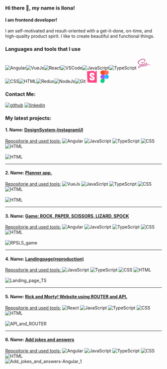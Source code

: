 ### Hi there 👋, my name is Ilona!
#### I am frontend developer!
I am self-motivated and result-oriented with a get-it-done, on-time, and high-quality product spirit. I like to create beautiful and functional things.

### Languages and tools that I use

<img src="https://user-images.githubusercontent.com/98387598/173137216-0735904f-0901-443b-8ab1-151bc76ee405.png" alt="Angular" width="40"><img src="https://user-images.githubusercontent.com/98387598/173136284-09b4acb9-4295-414f-a2cd-9123b98ec909.png" width="40px" alt="VueJs"><img src="https://user-images.githubusercontent.com/98387598/173136992-9d071e94-15b8-44a0-a640-9d4a7f52b375.png" alt="React" width="40"><img src="https://user-images.githubusercontent.com/98387598/173137961-a393ab7e-cbd6-4128-b604-21fd65b8dd34.png" alt="VSCode" width="40"><img src="https://user-images.githubusercontent.com/98387598/173136625-6c202712-1ad5-4ee8-b833-4697d3c08ac0.png" alt="JavaScript" width="40"><img src="https://user-images.githubusercontent.com/98387598/173136827-c4d608a6-a76e-46f5-889a-674d39e2b352.png" alt="TypeScript"  width="40"> <img src="https://github.com/devicons/devicon/blob/master/icons/sass/sass-original.svg" alt="CSS" width="40"><img src="https://user-images.githubusercontent.com/98387598/173138225-9f3452ae-e7c3-4328-8571-297e34d5d38a.png" alt="CSS" width="40"><img src="https://user-images.githubusercontent.com/98387598/173138381-1947c5f5-4237-4332-ba71-8baf47189279.png" alt="HTML" width="40"><img src="https://user-images.githubusercontent.com/98387598/173137108-69358071-f159-4770-9688-794a1fbbd7ff.png" alt="Redux" width="40"><img src="https://user-images.githubusercontent.com/98387598/173137474-e91a2873-6f1e-4aff-bbfa-7f010e3bc8f5.png" alt="NodeJs" width="40"><img src="https://user-images.githubusercontent.com/98387598/173137653-13a382e7-9414-4b07-a473-bf0254f9fa6d.png" alt="Git" width="40"><img src="https://github.com/devicons/devicon/blob/master/icons/storybook/storybook-original.svg" alt="Storybook" width="40"><img src="https://github.com/devicons/devicon/blob/master/icons/figma/figma-original.svg" alt="Figma" width="40">


### Contact Me:
[<img src='https://cdn.jsdelivr.net/npm/simple-icons@3.0.1/icons/github.svg' alt='github' height='40'>](https://github.com/IlonaKuzmina)  [<img src='https://cdn.jsdelivr.net/npm/simple-icons@3.0.1/icons/linkedin.svg' alt='linkedin' height='40'>](https://www.linkedin.com/in/https://www.linkedin.com/in/ilona-kuzmina//) 

### My latest projects: 

#### 1. Name: <a href="https://designsystem-instagramui.netlify.app">DesignSystem-InstagramUI</a>
<a href="https://github.com/IlonaKuzmina/DesignSystem-InstagramUI">Repositorie and used tools:</a>
<img src="https://user-images.githubusercontent.com/98387598/173137216-0735904f-0901-443b-8ab1-151bc76ee405.png" alt="Angular" width="20">
<img src="https://user-images.githubusercontent.com/98387598/173136625-6c202712-1ad5-4ee8-b833-4697d3c08ac0.png" alt="JavaScript" width="20">
<img src="https://user-images.githubusercontent.com/98387598/173136827-c4d608a6-a76e-46f5-889a-674d39e2b352.png" alt="TypeScript"  width="20"> 
<img src="https://user-images.githubusercontent.com/98387598/173138225-9f3452ae-e7c3-4328-8571-297e34d5d38a.png" alt="CSS" width="20">
<img src="https://user-images.githubusercontent.com/98387598/173138381-1947c5f5-4237-4332-ba71-8baf47189279.png" alt="HTML" width="20">
<br>
<br>
<img src="https://user-images.githubusercontent.com/98387598/178838689-f8f1b1a6-e87a-48c7-815b-b7cf46512e8c.png" alt="HTML" width="600">
<hr>

#### 2. Name: <a href="https://hilarious-sunflower-6c97c5.netlify.app/">Planner app.</a>
<a href="https://github.com/IlonaKuzmina/RPSLS_game-Angular">Repositorie and used tools:</a>
<img src="https://user-images.githubusercontent.com/98387598/173136284-09b4acb9-4295-414f-a2cd-9123b98ec909.png" width="20px" alt="VueJs">
<img src="https://user-images.githubusercontent.com/98387598/173136625-6c202712-1ad5-4ee8-b833-4697d3c08ac0.png" alt="JavaScript" width="20">
<img src="https://user-images.githubusercontent.com/98387598/173136827-c4d608a6-a76e-46f5-889a-674d39e2b352.png" alt="TypeScript"  width="20"> 
<img src="https://user-images.githubusercontent.com/98387598/173138225-9f3452ae-e7c3-4328-8571-297e34d5d38a.png" alt="CSS" width="20">
<img src="https://user-images.githubusercontent.com/98387598/173138381-1947c5f5-4237-4332-ba71-8baf47189279.png" alt="HTML" width="20">
<br>
<br>
<img src="https://user-images.githubusercontent.com/98387598/176861412-56b7cc92-0fc1-48d6-bf22-c64a793c6533.JPG" alt="HTML" width="600">
<hr>

#### 3. Name: <a href="https://playful-snickerdoodle-7bd39f.netlify.app/">Game: ROCK, PAPER, SCISSORS, LIZARD, SPOCK</a>
<a href="https://github.com/IlonaKuzmina/RPSLS_game-Angular">Repositorie and used tools:</a>
<img src="https://user-images.githubusercontent.com/98387598/173137216-0735904f-0901-443b-8ab1-151bc76ee405.png" alt="Angular" width="20">
<img src="https://user-images.githubusercontent.com/98387598/173136625-6c202712-1ad5-4ee8-b833-4697d3c08ac0.png" alt="JavaScript" width="20">
<img src="https://user-images.githubusercontent.com/98387598/173136827-c4d608a6-a76e-46f5-889a-674d39e2b352.png" alt="TypeScript"  width="20"> 
<img src="https://user-images.githubusercontent.com/98387598/173138225-9f3452ae-e7c3-4328-8571-297e34d5d38a.png" alt="CSS" width="20">
<img src="https://user-images.githubusercontent.com/98387598/173138381-1947c5f5-4237-4332-ba71-8baf47189279.png" alt="HTML" width="20">
<br><br>
![RPSLS_game](https://user-images.githubusercontent.com/98387598/175939804-0953273a-3541-4e55-8fc2-de112da27c34.gif)
<hr>

#### 4. Name: <a href="https://github.com/IlonaKuzmina/9MD_Landing_page_ar_TS.git">Landingpage(reproduction)</a>
<a href="https://github.com/IlonaKuzmina/9MD_Landing_page_ar_TS.git">Repositorie and used tools: </a>
<img src="https://user-images.githubusercontent.com/98387598/173136625-6c202712-1ad5-4ee8-b833-4697d3c08ac0.png" alt="JavaScript" width="20">
<img src="https://user-images.githubusercontent.com/98387598/173136827-c4d608a6-a76e-46f5-889a-674d39e2b352.png" alt="TypeScript"  width="20"> 
<img src="https://user-images.githubusercontent.com/98387598/173138225-9f3452ae-e7c3-4328-8571-297e34d5d38a.png" alt="CSS" width="20">
<img src="https://user-images.githubusercontent.com/98387598/173138381-1947c5f5-4237-4332-ba71-8baf47189279.png" alt="HTML" width="20">
<br><br>
![Landing_page_TS](https://user-images.githubusercontent.com/98387598/173151480-6106eebf-1a89-41c6-a58c-5df5c2c61dd0.gif)
<hr>

#### 5. Name: <a href="">Rick and Morty! Website using ROUTER and API.</a>
<a href="https://github.com/IlonaKuzmina/17MD_un_18MD_API.git">Repositorie and used tools:</a>
<img src="https://user-images.githubusercontent.com/98387598/173136992-9d071e94-15b8-44a0-a640-9d4a7f52b375.png" alt="React" width="20">
<img src="https://user-images.githubusercontent.com/98387598/173136625-6c202712-1ad5-4ee8-b833-4697d3c08ac0.png" alt="JavaScript" width="20">
<img src="https://user-images.githubusercontent.com/98387598/173136827-c4d608a6-a76e-46f5-889a-674d39e2b352.png" alt="TypeScript"  width="20"> 
<img src="https://user-images.githubusercontent.com/98387598/173138225-9f3452ae-e7c3-4328-8571-297e34d5d38a.png" alt="CSS" width="20">
<img src="https://user-images.githubusercontent.com/98387598/173138381-1947c5f5-4237-4332-ba71-8baf47189279.png" alt="HTML" width="20">
<br><br>
![API_and_ROUTER](https://user-images.githubusercontent.com/98387598/173153160-d6d476c1-6b26-4aea-bef6-aa27f78ef5f3.gif)
<hr>

#### 6. Name: <a href="">Add jokes and answers</a>
<a href="https://github.com/IlonaKuzmina/29MD_Joke-App_Angular.git">Repositorie and used tools:</a>
<img src="https://user-images.githubusercontent.com/98387598/173137216-0735904f-0901-443b-8ab1-151bc76ee405.png" alt="Angular" width="20"> 
<img src="https://user-images.githubusercontent.com/98387598/173136625-6c202712-1ad5-4ee8-b833-4697d3c08ac0.png" alt="JavaScript" width="20">
<img src="https://user-images.githubusercontent.com/98387598/173136827-c4d608a6-a76e-46f5-889a-674d39e2b352.png" alt="TypeScript"  width="20"> 
<img src="https://user-images.githubusercontent.com/98387598/173138225-9f3452ae-e7c3-4328-8571-297e34d5d38a.png" alt="CSS" width="20">
<img src="https://user-images.githubusercontent.com/98387598/173138381-1947c5f5-4237-4332-ba71-8baf47189279.png" alt="HTML" width="20">
<br>
![Add_jokes_and_answers-Angular_1](https://user-images.githubusercontent.com/98387598/173851476-cc3a604c-2af0-4add-8e31-3509022a6f0c.gif)
